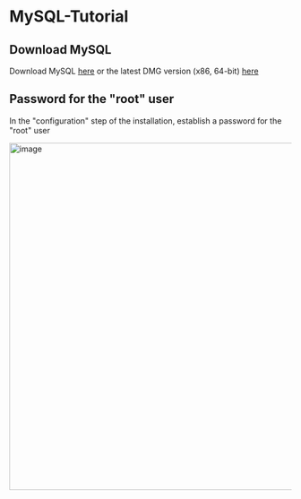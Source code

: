 # MySQL-Tutorial

## Download MySQL
Download MySQL [here](https://dev.mysql.com/get/Downloads/MySQL-8.0/mysql-8.0.28-macos11-x86_64.dmg) or the latest DMG version (x86, 64-bit) [here](https://dev.mysql.com/downloads/mysql/)

## Password for the "root" user
In the "configuration" step of the installation, establish a password for the "root" user

<img width="620" alt="image" src="https://user-images.githubusercontent.com/65092569/163596060-55629278-cabc-4d71-a999-20f0061af1da.png">
